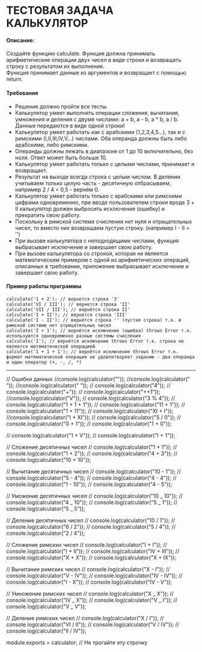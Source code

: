 # ТЕСТОВАЯ ЗАДАЧА КАЛЬКУЛЯТОР<br />

#### Описание:

Создайте функцию calculate. Функция должна принимать арифметические операции двух чисел в виде строки и возвращать строку с результатом их выполнения.<br />
Функция принимает данные из аргументов и возвращает с помощью return.

#### Требования

- Решение должно пройти все тесты.
- Калькулятор умеет выполнять операции сложения, вычитания, умножения и деления с двумя числами: a + b, a - b, a \* b, a / b. Данные передаются в виде одной строки!
- Калькулятор умеет работать как с арабскими (1,2,3,4,5…), так и с римскими (I,II,III,IV,V…) числами. Оба операнда должны быть либо арабскими, либо римскими.
- Операнды должны лежать в диапазоне от 1 до 10 включительно, без ноля. Ответ может быть больше 10.
- Калькулятор умеет работать только с целыми числами, принимает и возвращает.
- Результат на выходе всегда строка с целым числом. В делении учитываем только целую часть - десятичную отбрасываем, например 2 / 4 = 0,5 - вернём 0.
- Калькулятор умеет работать только с арабскими или римскими цифрами одновременно, при вводе пользователем строки вроде 3 + II калькулятор должен выбросить исключение (ошибку) и прекратить свою работу.
- Поскольку в римской системе счисления нет нуля и отрицательных чисел, то вместо них возвращаем пустую строку. (например I - II = '')
- При вызове калькулятора с неподходящими числами, функция выбрасывает исключение и завершает свою работу.
- При вызове калькулятора со строкой, которая не является математическим примером с одной из арифметических операций, описанных в требовании, приложение выбрасывает исключение и завершает свою работу.

#### Пример работы программы

```
calculate('1 + 2'); // вернется строка '3'
calculate('VI / III'); // вернется строка 'II'
calculate('VII / III'); // вернётся строка II'
calculate('I + II'); // вернется строка 'III'
calculate('I - II'); // вернётся строка '' (пустая строка) т.к. в римской системе нет отрицательных чисел
calculate('I + 1'); // вернётся исключение (ошибка) throws Error т.к. используются одновременно разные системы счисления
calculate('I'); // вернётся исключение throws Error т.к. строка не является математической операцией
calculate('1 + 1 + 1'); // вернётся исключение throws Error т.к. формат математической операции не удовлетворяет заданию - два операнда и один оператор (+, -, /, *)
```

---

// Ошибки данных
//console.log(calculator(""));
//console.log(calculator(" "));
//console.log(calculator(" "));
// console.log(calculator("4"));
// console.log(calculator("+"));
// console.log(calculator("++1"));
//console.log(calculator("V"));
// console.log(calculator("3 % 4"));
// console.log(calculator("1 + 1 + 1"));
// console.log(calculator("11 + 1"));
// console.log(calculator("1 + 11"));
// console.log(calculator("XI + I"));
//console.log(calculator("I + XI"));
// console.log(calculator("5 / 0"));
// console.log(calculator("0 + 1"));
// console.log(calculator("1 + 0"));

// console.log(calculator("1 + V"));
// console.log(calculator("I + 1"));

// Сложение десятичных чисел
// console.log(calculator("1 + 1"));
// console.log(calculator("1 + 2"));
// console.log(calculator("4 + 3"));
// console.log(calculator("10 + 10"));

// Вычитание десятичных чисел
// console.log(calculator("10 - 1"));
// console.log(calculator("5 - 4"));
// console.log(calculator("4 - 4"));
// console.log(calculator("1 - 10"));
// console.log(calculator("4 - 5"));

// Уможение десятичных чисел
// console.log(calculator("10 _ 10"));
// console.log(calculator("4 _ 10"));
// console.log(calculator("5 _ 1"));
// console.log(calculator("5 _ 5"));

// Деление десятичных чисел
// console.log(calculator("10 / 1"));
// console.log(calculator("6 / 2"));
// console.log(calculator("5 / 4"));
// console.log(calculator("2 / 4"));

// Сложение римских чисел
// console.log(calculator("I + I"));
// console.log(calculator("I + II"));
// console.log(calculator("IV + III"));
// console.log(calculator("X + X"));
// console.log(calculator("X + IX"));

// Вычитание римских чисел
// console.log(calculator("X - I"));
// console.log(calculator("V - IV"));
// console.log(calculator("IV - IV"));
// console.log(calculator("I - X"));
// console.log(calculator("IV - V"));

// Умножение римских чисел
// console.log(calculator("X _ X"));
// console.log(calculator("IV _ X"));
// console.log(calculator("V _ I"));
// console.log(calculator("V _ V"));

// Деление римских чисел
// console.log(calculator("X / I"));
// console.log(calculator("VI / II"));
// console.log(calculator("V / IV"));
// console.log(calculator("II / IV"));

module.exports = calculator; // Не трогайте эту строчку
